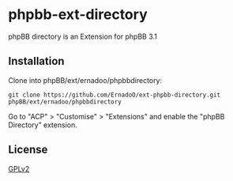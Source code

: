 phpbb-ext-directory
===================

phpBB directory is an Extension for phpBB 3.1

## Installation

Clone into phpBB/ext/ernadoo/phpbbdirectory:

    git clone https://github.com/ErnadoO/ext-phpbb-directory.git phpBB/ext/ernadoo/phpbbdirectory

Go to "ACP" > "Customise" > "Extensions" and enable the "phpBB Directory" extension.

## License

[GPLv2](license.txt)